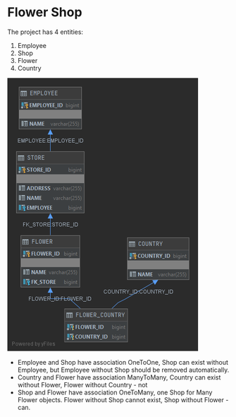 # Flower Shop

The project has 4 entities:
1. Employee
2. Shop
3. Flower
4. Country

![alt text](INFORMATION_SCHEMA.png "Tables schema")

* Employee and Shop have association OneToOne, Shop can exist without Employee, but Employee without Shop should be removed automatically.
* Country and Flower have association ManyToMany, Country can exist without Flower, Flower without Country - not
* Shop and Flower have association OneToMany, one Shop for Many Flower objects. Flower without Shop cannot exist, Shop without Flower - can.
